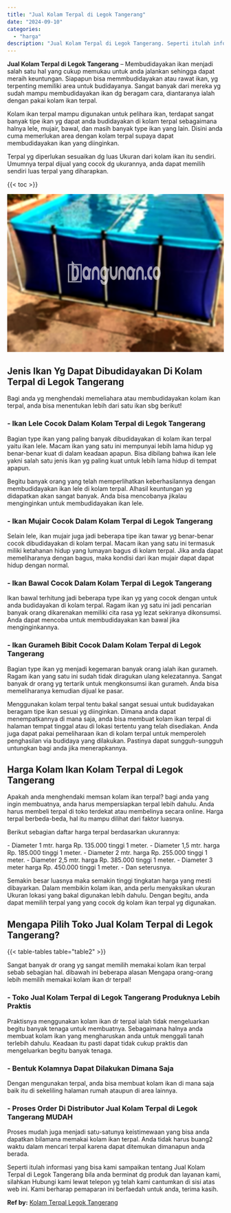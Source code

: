 ```yaml
---
title: "Jual Kolam Terpal di Legok Tangerang"
date: "2024-09-10"
categories: 
  - "harga"
description: "Jual Kolam Terpal di Legok Tangerang. Seperti itulah informasi yang bisa kami sampaikan tentang Jual Kolam Terpal di Legok Tangerang bila anda berminat dg pr..."
---
```


**Jual Kolam Terpal di Legok Tangerang** – Membudidayakan ikan menjadi salah satu hal yang cukup memukau untuk anda jalankan sehingga dapat meraih keuntungan. Siapapun bisa memmbudidayakan atau rawat ikan, yg terpenting memiliki area untuk budidayanya. Sangat banyak dari mereka yg sudah mampu membudidayakan ikan dg beragam cara, diantaranya ialah dengan pakai kolam ikan terpal.

Kolam ikan terpal mampu digunakan untuk pelihara ikan, terdapat sangat banyak tipe ikan yg dapat anda budidayakan di kolam terpal sebagaimana halnya lele, mujair, bawal, dan masih banyak type ikan yang lain. Disini anda cuma memerlukan area dengan kolam terpal supaya dapat membudidayakan ikan yang diinginkan.

Terpal yg diperlukan sesuaikan dg luas Ukuran dari kolam ikan itu sendiri. Umumnya terpal dijual yang cocok dg ukurannya, anda dapat memilih sendiri luas terpal yang diharapkan.

{{< toc >}}

![Jual Kolam Terpal di Legok Tangerang](/images/jual-kolam-terpal-55.png)

## Jenis Ikan Yg Dapat Dibudidayakan Di Kolam Terpal di Legok Tangerang

Bagi anda yg menghendaki memeliahara atau membudidayakan kolam ikan terpal, anda bisa menentukan lebih dari satu ikan sbg berikut!

### \- Ikan Lele Cocok Dalam Kolam Terpal di Legok Tangerang

Bagian type ikan yang paling banyak dibudidayakan di kolam ikan terpal yaitu ikan lele. Macam ikan yang satu ini mempunyai lebih lama hidup yg benar-benar kuat di dalam keadaan apapun. Bisa dibilang bahwa ikan lele yakni salah satu jenis ikan yg paling kuat untuk lebih lama hidup di tempat apapun.

Begitu banyak orang yang telah memperlihatkan keberhasilannya dengan membudidayakan ikan lele di kolam terpal. Alhasil keuntungan yg didapatkan akan sangat banyak. Anda bisa mencobanya jikalau menginginkan untuk membudidayakan ikan lele.

### \- Ikan Mujair Cocok Dalam Kolam Terpal di Legok Tangerang

Selain lele, ikan mujair juga jadi beberapa tipe ikan tawar yg benar-benar cocok dibudidayakan di kolam terpal. Macam ikan yang satu ini termasuk miliki ketahanan hidup yang lumayan bagus di kolam terpal. Jika anda dapat memeliharanya dengan bagus, maka kondisi dari ikan mujair dapat dapat hidup dengan normal.

### \- Ikan Bawal Cocok Dalam Kolam Terpal di Legok Tangerang

Ikan bawal terhitung jadi beberapa type ikan yg yang cocok dengan untuk anda budidayakan di kolam terpal. Ragam ikan yg satu ini jadi pencarian banyak orang dikarenakan memiliki cita rasa yg lezat sekiranya dikonsumsi. Anda dapat mencoba untuk membudidayakan kan bawal jika menginginkannya.

### \- Ikan Gurameh Bibit Cocok Dalam Kolam Terpal di Legok Tangerang

Bagian type ikan yg menjadi kegemaran banyak orang ialah ikan gurameh. Ragam ikan yang satu ini sudah tidak diragukan ulang kelezatannya. Sangat banyak dr orang yg tertarik untuk mengkonsumsi ikan gurameh. Anda bisa memeliharanya kemudian dijual ke pasar.

Menggunakan kolam terpal tentu bakal sangat sesuai untuk budidayakan beragam tipe ikan sesuai yg diinginkan. Dimana anda dapat menempatkannya di mana saja, anda bisa membuat kolam ikan terpal di halaman tempat tinggal atau di lokasi tertentu yang telah disediakan. Anda juga dapat pakai pemeliharaan ikan di kolam terpal untuk memperoleh penghasilan via budidaya yang dilakukan. Pastinya dapat sungguh-sungguh untungkan bagi anda jika menerapkannya.

## Harga Kolam Ikan Kolam Terpal di Legok Tangerang

Apakah anda menghendaki memsan kolam ikan terpal? bagi anda yang ingin membuatnya, anda harus mempersiapkan terpal lebih dahulu. Anda harus membeli terpal di toko terdekat atau membelinya secara online. Harga terpal berbeda-beda, hal itu mampu dilihat dari faktor luasnya.

Berikut sebagian daftar harga terpal berdasarkan ukurannya:

\- Diameter 1 mtr. harga Rp. 135.000 tinggi 1 meter. - Diameter 1,5 mtr. harga Rp. 185.000 tinggi 1 meter. - Diameter 2 mtr. harga Rp. 255.000 tinggi 1 meter. - Diameter 2,5 mtr. harga Rp. 385.000 tinggi 1 meter. - Diameter 3 meter harga Rp. 450.000 tinggi 1 meter. - Dan seterusnya.

Semakin besar luasnya maka semakin tinggi tingkatan harga yang mesti dibayarkan. Dalam membikin kolam ikan, anda perlu menyaksikan ukuran Ukuran lokasi yang bakal digunakan lebih dahulu. Dengan begitu, anda dapat memilih terpal yang yang cocok dg kolam ikan terpal yg digunakan.

## Mengapa Pilih Toko Jual Kolam Terpal di Legok Tangerang?

{{< table-tables table="table2" >}}

Sangat banyak dr orang yg sangat memilih memakai kolam ikan terpal sebab sebagian hal. dibawah ini beberapa alasan Mengapa orang-orang lebih memilih memakai kolam ikan dr terpal!

### \- Toko Jual Kolam Terpal di Legok Tangerang Produknya Lebih Praktis

Praktisnya menggunakan kolam ikan dr terpal ialah tidak mengeluarkan begitu banyak tenaga untuk membuatnya. Sebagaimana halnya anda membuat kolam ikan yang mengharuskan anda untuk menggali tanah terlebih dahulu. Keadaan itu pasti dapat tidak cukup praktis dan mengeluarkan begitu banyak tenaga.

### \- Bentuk Kolamnya Dapat Dilakukan Dimana Saja

Dengan mengunakan terpal, anda bisa membuat kolam ikan di mana saja baik itu di sekeliling halaman rumah ataupun di area lainnya.

### \- Proses Order Di Distributor Jual Kolam Terpal di Legok Tangerang MUDAH

Proses mudah juga menjadi satu-satunya keistimewaan yang bisa anda dapatkan bilamana memakai kolam ikan terpal. Anda tidak harus buang2 waktu dalam mencari terpal karena dapat ditemukan dimanapun anda berada.

Seperti itulah informasi yang bisa kami sampaikan tentang Jual Kolam Terpal di Legok Tangerang bila anda berminat dg produk dan layanan kami, silahkan Hubungi kami lewat telepon yg telah kami cantumkan di sisi atas web ini. Kami berharap pemaparan ini berfaedah untuk anda, terima kasih.

**Ref by:** [Kolam Terpal Legok Tangerang](https://id.wikipedia.org/wiki/Kolam)
